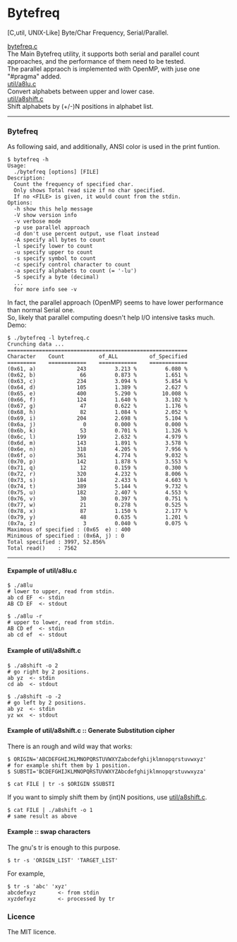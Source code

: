 Bytefreq
========

[C,util, UNIX-Like] Byte/Char Frequency, Serial/Parallel.  

[bytefreq.c](./bytefreq.c)  
The Main Bytefreq utility, it supports both serial and parallel count approaches,
	and the performance of them need to be tested.  
The parallel appraoch is implemented with OpenMP, with juse one "#pragma" added.  
[util/a8lu.c](./util/a8lu.c)     
Convert alphabets between upper and lower case.   
[util/a8shift.c](./util/a8shift.c)  
Shift alphabets by (+/-)N positions in alphabet list.  
  
---
### Bytefreq
As following said, and additionally, ANSI color is used in the print funtion.  
```
$ bytefreq -h
Usage:
  ./bytefreq [options] [FILE]
Description:
  Count the frequency of specified char.
  Only shows Total read size if no char specified.
  If no <FILE> is given, it would count from the stdin.
Options:
  -h show this help message
  -V show version info
  -v verbose mode
  -p use parallel approach
  -d don't use percent output, use float instead
  -A specify all bytes to count
  -l specify lower to count
  -u specify upper to count
  -s specify symbol to count
  -c specify control character to count
  -a specify alphabets to count (= '-lu')
  -S specify a byte (decimal)
  ...
  for more info see -v
```
In fact, the parallel approach (OpenMP) seems to have lower performance than normal Serial one.  
So, likely that parallel computing doesn't help I/O intensive tasks much.  
Demo:
```
$ ./bytefreq -l bytefreq.c
Crunching data ...
=========================================================
Character    Count           of_ALL          of_Specified
=========    ============    ============    ============
(0x61, a)             243         3.213 %         6.080 %
(0x62, b)              66         0.873 %         1.651 %
(0x63, c)             234         3.094 %         5.854 %
(0x64, d)             105         1.389 %         2.627 %
(0x65, e)             400         5.290 %        10.008 %
(0x66, f)             124         1.640 %         3.102 %
(0x67, g)              47         0.622 %         1.176 %
(0x68, h)              82         1.084 %         2.052 %
(0x69, i)             204         2.698 %         5.104 %
(0x6a, j)               0         0.000 %         0.000 %
(0x6b, k)              53         0.701 %         1.326 %
(0x6c, l)             199         2.632 %         4.979 %
(0x6d, m)             143         1.891 %         3.578 %
(0x6e, n)             318         4.205 %         7.956 %
(0x6f, o)             361         4.774 %         9.032 %
(0x70, p)             142         1.878 %         3.553 %
(0x71, q)              12         0.159 %         0.300 %
(0x72, r)             320         4.232 %         8.006 %
(0x73, s)             184         2.433 %         4.603 %
(0x74, t)             389         5.144 %         9.732 %
(0x75, u)             182         2.407 %         4.553 %
(0x76, v)              30         0.397 %         0.751 %
(0x77, w)              21         0.278 %         0.525 %
(0x78, x)              87         1.150 %         2.177 %
(0x79, y)              48         0.635 %         1.201 %
(0x7a, z)               3         0.040 %         0.075 %
Maximous of specified : (0x65  e) : 400
Minimous of specified : (0x6A, j) : 0
Total specified : 3997, 52.856%
Total read()    : 7562

```
  
---
#### Expample of util/a8lu.c
```
$ ./a8lu
# lower to upper, read from stdin.
ab cd EF  <- stdin
AB CD EF  <- stdout

$ ./a8lu -r
# upper to lower, read from stdin.
AB CD ef  <- stdin
ab cd ef  <- stdout
```

#### Example of util/a8shift.c
```
$ ./a8shift -o 2
# go right by 2 positions.
ab yz  <- stdin
cd ab  <- stdout

$ ./a8shift -o -2
# go left by 2 positions.
ab yz  <- stdin
yz wx  <- stdout
```

#### Example of util/a8shift.c :: Generate Substitution cipher
There is an rough and wild way that works:  
```
$ ORIGIN='ABCDEFGHIJKLMNOPQRSTUVWXYZabcdefghijklmnopqrstuvwxyz'
# for example shift them by 1 position.
$ SUBSTI='BCDEFGHIJKLMNOPQRSTUVWXYZAbcdefghijklmnopqrstuvwxyza'
  
$ cat FILE | tr -s $ORIGIN $SUBSTI
```
If you want to simply shift them by (int)N positions, use [util/a8shift.c](./util/a8shift.c).  
```
$ cat FILE | ./a8shift -o 1
# same result as above
```

#### Example :: swap characters
The gnu's tr is enough to this purpose.  
```
$ tr -s 'ORIGIN_LIST' 'TARGET_LIST'
```
For example,
```
$ tr -s 'abc' 'xyz'  
abcdefxyz		<- from stdin  
xyzdefxyz		<- processed by tr  
```  

### Licence
The MIT licence.  
